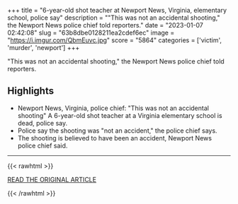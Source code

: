 +++
title = "6-year-old shot teacher at Newport News, Virginia, elementary school, police say"
description = "\"This was not an accidental shooting,\" the Newport News police chief told reporters."
date = "2023-01-07 02:42:08"
slug = "63b8dbe0128211ea2cdef6ec"
image = "https://i.imgur.com/QbmEuvc.jpg"
score = "5864"
categories = ['victim', 'murder', 'newport']
+++

\"This was not an accidental shooting,\" the Newport News police chief told reporters.

## Highlights

- Newport News, Virginia, police chief: "This was not an accidental shooting" A 6-year-old shot teacher at a Virginia elementary school is dead, police say.
- Police say the shooting was "not an accident," the police chief says.
- The shooting is believed to have been an accident, Newport News police chief said.

---

{{< rawhtml >}}
  <p class="article-category">
    <a target="_blank" href="https://www.cbsnews.com/live-updates/richneck-elementary-school-shooting-newport-news-virginia/">READ THE ORIGINAL ARTICLE</a>
  </p>
{{< /rawhtml >}}
